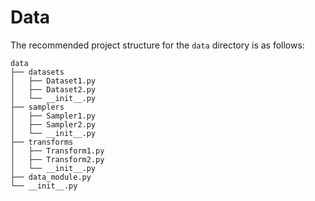 # Data

The recommended project structure for the `data` directory is as follows:

```
data
├── datasets
│   ├── Dataset1.py
│   ├── Dataset2.py
│   └── __init__.py
├── samplers
│   ├── Sampler1.py
│   ├── Sampler2.py
│   └── __init__.py
├── transforms
│   ├── Transform1.py
│   ├── Transform2.py
│   └── __init__.py
├── data_module.py
└── __init__.py
```
